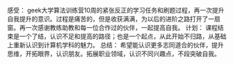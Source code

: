 感受： geek大学算法训练营10周的紧张反正的学习任务和刷题过程，再一次提升自我提升的意识。过程是痛苦的，但是收获满满，为以后的进阶之路打开了一扇窗。再一次感谢教练助教和每一位合作过的伙伴，一起提高自我。
计划：
课程结束是一个了结，认识不足和提高的路径；也是一个起点，从此开始不归路，从基础上重新认识到计算机学科的魅力。 总结：
希望能认识更多志同道合的伙伴，提升思维，开拓眼界，认识朋友。拓展职业领域，认识不同兴趣点，不段突破自我。
